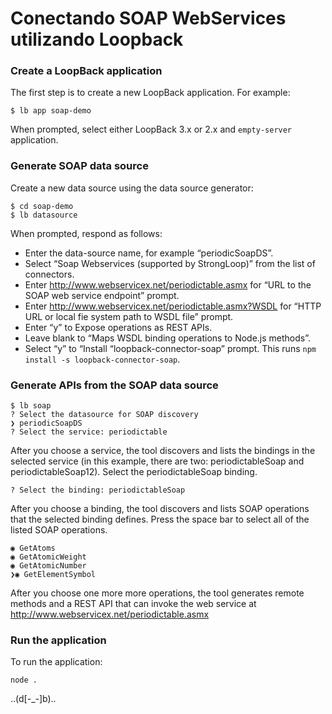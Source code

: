 # Conectando SOAP WebServices utilizando Loopback

### Create a LoopBack application

The first step is to create a new LoopBack application. For example:

`$ lb app soap-demo`  

When prompted, select either LoopBack 3.x or 2.x and `empty-server` application.

### Generate SOAP data source

Create a new data source using the data source generator:  

`$ cd soap-demo`  
`$ lb datasource`

When prompted, respond as follows:

 * Enter the data-source name, for example “periodicSoapDS”.
 * Select “Soap Webservices (supported by StrongLoop)” from the list of connectors.
 * Enter http://www.webservicex.net/periodictable.asmx for “URL to the SOAP web service endpoint” prompt.
 * Enter http://www.webservicex.net/periodictable.asmx?WSDL for “HTTP URL or local fie system path to WSDL file” prompt.
 * Enter “y” to Expose operations as REST APIs.
 * Leave blank to “Maps WSDL binding operations to Node.js methods”.
 * Select “y” to “Install “loopback-connector-soap” prompt. This runs `npm install -s loopback-connector-soap`.

### Generate APIs from the SOAP data source  
  
```
$ lb soap
? Select the datasource for SOAP discovery
❯ periodicSoapDS
? Select the service: periodictable
```  

After you choose a service, the tool discovers and lists the bindings in the selected service (in this example, there are two: periodictableSoap and periodictableSoap12).
Select the periodictableSoap binding.

`? Select the binding: periodictableSoap`  

After you choose a binding, the tool discovers and lists SOAP operations that the selected binding defines. Press the space bar to select all of the listed SOAP operations.

```
◉ GetAtoms
◉ GetAtomicWeight
◉ GetAtomicNumber
❯◉ GetElementSymbol
```  

After you choose one more more operations, the tool generates remote methods and a REST API that can invoke the web service at http://www.webservicex.net/periodictable.asmx

### Run the application

To run the application:   

`node .`  

..(d[-_-]b)..